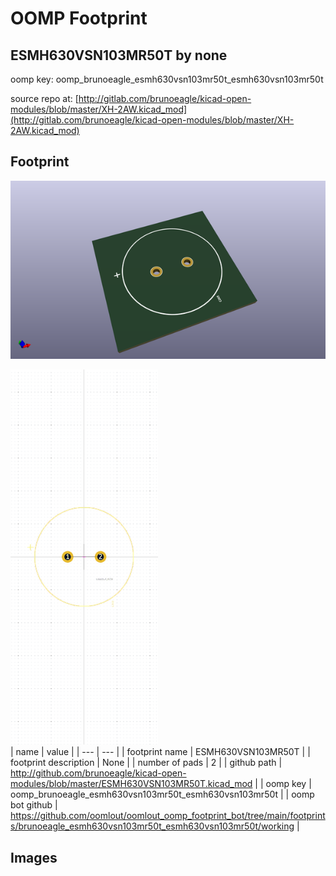 # OOMP Footprint  
## ESMH630VSN103MR50T  by none  
  
oomp key: oomp_brunoeagle_esmh630vsn103mr50t_esmh630vsn103mr50t  
  
source repo at: [http://gitlab.com/brunoeagle/kicad-open-modules/blob/master/XH-2AW.kicad_mod](http://gitlab.com/brunoeagle/kicad-open-modules/blob/master/XH-2AW.kicad_mod)  
## Footprint  
  
[![working_kicad_pcb_3d.png](working_kicad_pcb_3d_600.png)](working_kicad_pcb_3d.png)  
  
[![working.png](working_600.png)](working.png)  
| name | value | 
| --- | --- | 
| footprint name | ESMH630VSN103MR50T | 
| footprint description | None | 
| number of pads | 2 | 
| github path | http://github.com/brunoeagle/kicad-open-modules/blob/master/ESMH630VSN103MR50T.kicad_mod | 
| oomp key | oomp_brunoeagle_esmh630vsn103mr50t_esmh630vsn103mr50t | 
| oomp bot github | https://github.com/oomlout/oomlout_oomp_footprint_bot/tree/main/footprints/brunoeagle_esmh630vsn103mr50t_esmh630vsn103mr50t/working | 
## Images  
